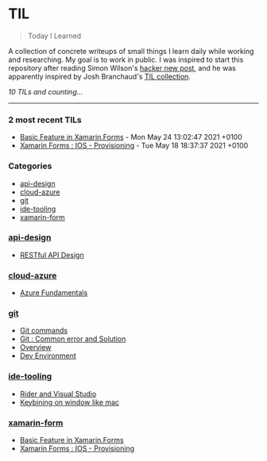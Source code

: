 # TIL
> Today I Learned

A collection of concrete writeups of small things I learn daily while working
and researching. My goal is to work in public. I was inspired to start this
repository after reading Simon Wilson's [hacker new post][1], and he was
apparently inspired by Josh Branchaud's [TIL collection][2].


_10 TILs and counting..._

---

### 2 most recent TILs

- [Basic Feature in Xamarin.Forms](xamarin-form/basic-features.md) - Mon May 24 13:02:47 2021 +0100
- [Xamarin Forms : IOS - Provisioning](xamarin-form/ios-provisioning.md) - Tue May 18 18:37:37 2021 +0100

### Categories

- [api-design](#api-design)
- [cloud-azure](#cloud-azure)
- [git](#git)
- [ide-tooling](#ide-tooling)
- [xamarin-form](#xamarin-form)

### [api-design](#api-design)
- [RESTful API Design](api-design/RESTful.md)

### [cloud-azure](#cloud-azure)
- [Azure Fundamentals](cloud-azure/cert-fundamentals.md)

### [git](#git)
- [Git commands](git/commands.md)
- [Git : Common error and Solution](git/issues.md)
- [Overview](git/overview.md)
- [Dev Environment](git/setup.md)

### [ide-tooling](#ide-tooling)
- [Rider and Visual Studio](ide-tooling/rider-vs.md)
- [Keybining on window like mac](ide-tooling/win-mac-keymap.md)

### [xamarin-form](#xamarin-form)
- [Basic Feature in Xamarin.Forms](xamarin-form/basic-features.md)
- [Xamarin Forms : IOS - Provisioning](xamarin-form/ios-provisioning.md)

[1]: https://simonwillison.net/2020/Apr/20/self-rewriting-readme/
[2]: https://github.com/jbranchaud/til

